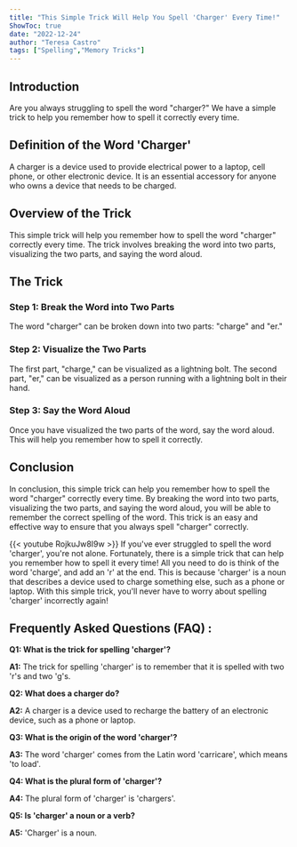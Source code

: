 ```yaml
---
title: "This Simple Trick Will Help You Spell 'Charger' Every Time!"
ShowToc: true 
date: "2022-12-24"
author: "Teresa Castro" 
tags: ["Spelling","Memory Tricks"]
---
```

## Introduction

Are you always struggling to spell the word "charger?" We have a simple trick to help you remember how to spell it correctly every time.

## Definition of the Word 'Charger'

A charger is a device used to provide electrical power to a laptop, cell phone, or other electronic device. It is an essential accessory for anyone who owns a device that needs to be charged.

## Overview of the Trick

This simple trick will help you remember how to spell the word "charger" correctly every time. The trick involves breaking the word into two parts, visualizing the two parts, and saying the word aloud. 

## The Trick

### Step 1: Break the Word into Two Parts

The word "charger" can be broken down into two parts: "charge" and "er." 

### Step 2: Visualize the Two Parts

The first part, "charge," can be visualized as a lightning bolt. The second part, "er," can be visualized as a person running with a lightning bolt in their hand. 

### Step 3: Say the Word Aloud

Once you have visualized the two parts of the word, say the word aloud. This will help you remember how to spell it correctly.

## Conclusion

In conclusion, this simple trick can help you remember how to spell the word "charger" correctly every time. By breaking the word into two parts, visualizing the two parts, and saying the word aloud, you will be able to remember the correct spelling of the word. This trick is an easy and effective way to ensure that you always spell "charger" correctly.

{{< youtube RojkuJw8I9w >}} 
If you've ever struggled to spell the word 'charger', you're not alone. Fortunately, there is a simple trick that can help you remember how to spell it every time! All you need to do is think of the word 'charge', and add an 'r' at the end. This is because 'charger' is a noun that describes a device used to charge something else, such as a phone or laptop. With this simple trick, you'll never have to worry about spelling 'charger' incorrectly again!

## Frequently Asked Questions (FAQ) :
**Q1: What is the trick for spelling 'charger'?**

**A1:** The trick for spelling 'charger' is to remember that it is spelled with two 'r's and two 'g's.

**Q2: What does a charger do?**

**A2:** A charger is a device used to recharge the battery of an electronic device, such as a phone or laptop.

**Q3: What is the origin of the word 'charger'?**

**A3:** The word 'charger' comes from the Latin word 'carricare', which means 'to load'.

**Q4: What is the plural form of 'charger'?**

**A4:** The plural form of 'charger' is 'chargers'.

**Q5: Is 'charger' a noun or a verb?**

**A5:** 'Charger' is a noun.





